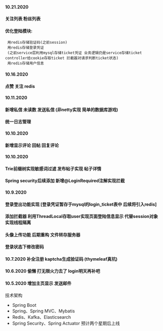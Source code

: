 

#### 10.21.2020
#### 关注列表 粉丝列表 
#### 优化登陆模块: 
     用redis存储验证码(之前session)
     用redis存储登录凭证
     (之前service层利用mysql存储ticket凭证 业务逻辑仍是service存储ticket controller给cookie存取ticket 拦截器对请求判断ticket状态)
     用redis存储用户信息

#### 10.16.2020 
#### 点赞 关注 redis

#### 10.11.2020 
#### 新增私信 未读数 发送私信 (非netty实现 简单的数据库游戏)
#### 统一日志管理

#### 10.10.2020 
#### 新增显示评论 回帖 回复评论 

#### 10.10.2020 
#### Trie前缀树实现敏感词过滤 发布帖子实现 帖子详情
#### Spring security后续添加 新增@LoginRequired注解实现拦截

#### 10.9.2020 
#### 登录登出功能实现 [登录凭证暂存于mysql的login_ticket表中 后续将引入redis]
#### 添加拦截器 利用ThreadLocal存取user实现页面登陆信息显示 代替session对象实现线程隔离
#### 头像上传功能 后期重构 文件转存服务器
#### 登录状态下修改密码 

#### 10.7.2020 补全注册 kaptcha生成验证码 (thymeleaf真坑)

#### 10.6.2020 偷懒 打无限火力去了 login明天再补吧

#### 10.5.2020 增加主页显示 发送邮件 

技术架构
* Spring Boot
* Spring、Spring MVC、Mybatis
* Redis、Kafka、Elasticsearch
* Spring Security、Spring Actuator
预计两个星期后上线

